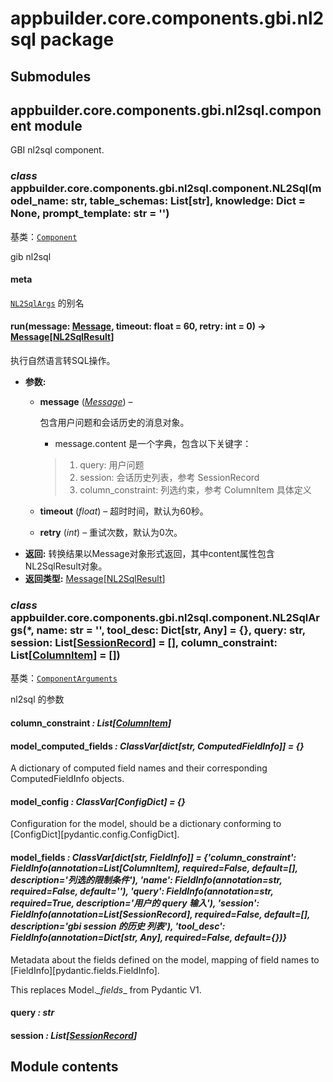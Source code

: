 # appbuilder.core.components.gbi.nl2sql package

## Submodules

## appbuilder.core.components.gbi.nl2sql.component module

GBI nl2sql component.

### *class* appbuilder.core.components.gbi.nl2sql.component.NL2Sql(model_name: str, table_schemas: List[str], knowledge: Dict = None, prompt_template: str = '')

基类：[`Component`](appbuilder.core.md#appbuilder.core.component.Component)

gib nl2sql

#### meta

[`NL2SqlArgs`](#appbuilder.core.components.gbi.nl2sql.component.NL2SqlArgs) 的别名

#### run(message: [Message](appbuilder.core.md#appbuilder.core.message.Message), timeout: float = 60, retry: int = 0) → [Message](appbuilder.core.md#appbuilder.core.message.Message)[[NL2SqlResult](appbuilder.core.components.gbi.md#appbuilder.core.components.gbi.basic.NL2SqlResult)]

执行自然语言转SQL操作。

* **参数:**
  * **message** ([*Message*](appbuilder.md#appbuilder.Message)) – 

    包含用户问题和会话历史的消息对象。
    - message.content 是一个字典，包含以下关键字：
    > 1. query: 用户问题
    > 2. session: 会话历史列表，参考 SessionRecord
    > 3. column_constraint: 列选约束，参考 ColumnItem 具体定义
  * **timeout** (*float*) – 超时时间，默认为60秒。
  * **retry** (*int*) – 重试次数，默认为0次。
* **返回:**
  转换结果以Message对象形式返回，其中content属性包含NL2SqlResult对象。
* **返回类型:**
  [Message](appbuilder.md#appbuilder.Message)[[NL2SqlResult](appbuilder.core.components.gbi.md#appbuilder.core.components.gbi.basic.NL2SqlResult)]

### *class* appbuilder.core.components.gbi.nl2sql.component.NL2SqlArgs(\*, name: str = '', tool_desc: Dict[str, Any] = {}, query: str, session: List[[SessionRecord](appbuilder.core.components.gbi.md#appbuilder.core.components.gbi.basic.SessionRecord)] = [], column_constraint: List[[ColumnItem](appbuilder.core.components.gbi.md#appbuilder.core.components.gbi.basic.ColumnItem)] = [])

基类：[`ComponentArguments`](appbuilder.core.md#appbuilder.core.component.ComponentArguments)

nl2sql 的参数

#### column_constraint *: List[[ColumnItem](appbuilder.core.components.gbi.md#appbuilder.core.components.gbi.basic.ColumnItem)]*

#### model_computed_fields *: ClassVar[dict[str, ComputedFieldInfo]]* *= {}*

A dictionary of computed field names and their corresponding ComputedFieldInfo objects.

#### model_config *: ClassVar[ConfigDict]* *= {}*

Configuration for the model, should be a dictionary conforming to [ConfigDict][pydantic.config.ConfigDict].

#### model_fields *: ClassVar[dict[str, FieldInfo]]* *= {'column_constraint': FieldInfo(annotation=List[ColumnItem], required=False, default=[], description='列选的限制条件'), 'name': FieldInfo(annotation=str, required=False, default=''), 'query': FieldInfo(annotation=str, required=True, description='用户的 query 输入'), 'session': FieldInfo(annotation=List[SessionRecord], required=False, default=[], description='gbi session 的历史 列表'), 'tool_desc': FieldInfo(annotation=Dict[str, Any], required=False, default={})}*

Metadata about the fields defined on the model,
mapping of field names to [FieldInfo][pydantic.fields.FieldInfo].

This replaces Model._\_fields_\_ from Pydantic V1.

#### query *: str*

#### session *: List[[SessionRecord](appbuilder.core.components.gbi.md#appbuilder.core.components.gbi.basic.SessionRecord)]*

## Module contents

